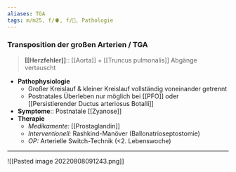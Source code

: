 ```yaml
---
aliases: TGA
tags: m/m25, f/🫀, f/🦄, Pathologie
---
```

### Transposition der großen Arterien / TGA
> **[[Herzfehler]]**:: [[Aorta]] + [[Truncus pulmonalis]] Abgänge vertauscht
- **Pathophysiologie**
	- Großer Kreislauf & kleiner Kreislauf vollständig voneinander getrennt
	- Postnatales Überleben nur möglich bei [[PFO]] oder [[Persistierender Ductus arteriosus Botalli]]
- **Symptome**:: Postnatale [[Zyanose]]
- **Therapie**
	- *Medikamente:* [[Prostaglandin]] 
	- *Interventionell:* Rashkind-Manöver (Ballonatrioseptostomie)
	- *OP:* Arterielle Switch-Technik (<2. Lebenswoche)
---
![[Pasted image 20220808091243.png]]